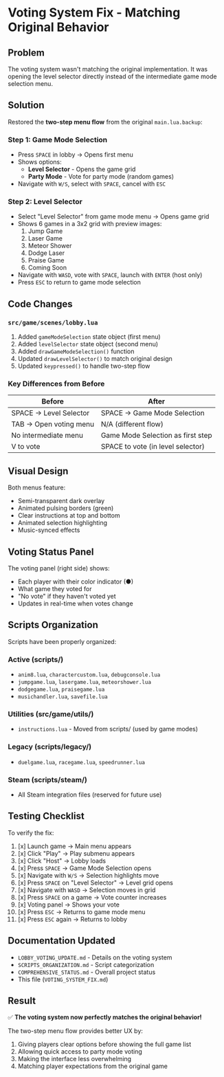 # Voting System Fix - Matching Original Behavior

## Problem
The voting system wasn't matching the original implementation. It was opening the level selector directly instead of the intermediate game mode selection menu.

## Solution
Restored the **two-step menu flow** from the original `main.lua.backup`:

### Step 1: Game Mode Selection
- Press `SPACE` in lobby → Opens first menu
- Shows options:
  - **Level Selector** - Opens the game grid
  - **Party Mode** - Vote for party mode (random games)
- Navigate with `W/S`, select with `SPACE`, cancel with `ESC`

### Step 2: Level Selector
- Select "Level Selector" from game mode menu → Opens game grid
- Shows 6 games in a 3x2 grid with preview images:
  1. Jump Game
  2. Laser Game
  3. Meteor Shower
  4. Dodge Laser
  5. Praise Game
  6. Coming Soon
- Navigate with `WASD`, vote with `SPACE`, launch with `ENTER` (host only)
- Press `ESC` to return to game mode selection

## Code Changes

### `src/game/scenes/lobby.lua`
1. Added `gameModeSelection` state object (first menu)
2. Added `levelSelector` state object (second menu)
3. Added `drawGameModeSelection()` function
4. Updated `drawLevelSelector()` to match original design
5. Updated `keypressed()` to handle two-step flow

### Key Differences from Before
| Before | After |
|--------|-------|
| SPACE → Level Selector | SPACE → Game Mode Selection |
| TAB → Open voting menu | N/A (different flow) |
| No intermediate menu | Game Mode Selection as first step |
| V to vote | SPACE to vote (in level selector) |

## Visual Design

Both menus feature:
- Semi-transparent dark overlay
- Animated pulsing borders (green)
- Clear instructions at top and bottom
- Animated selection highlighting
- Music-synced effects

## Voting Status Panel

The voting panel (right side) shows:
- Each player with their color indicator (●)
- What game they voted for
- "No vote" if they haven't voted yet
- Updates in real-time when votes change

## Scripts Organization

Scripts have been properly organized:

### Active (scripts/)
- `anim8.lua`, `charactercustom.lua`, `debugconsole.lua`
- `jumpgame.lua`, `lasergame.lua`, `meteorshower.lua`
- `dodgegame.lua`, `praisegame.lua`
- `musichandler.lua`, `savefile.lua`

### Utilities (src/game/utils/)
- `instructions.lua` - Moved from scripts/ (used by game modes)

### Legacy (scripts/legacy/)
- `duelgame.lua`, `racegame.lua`, `speedrunner.lua`

### Steam (scripts/steam/)
- All Steam integration files (reserved for future use)

## Testing Checklist

To verify the fix:
1. [x] Launch game → Main menu appears
2. [x] Click "Play" → Play submenu appears
3. [x] Click "Host" → Lobby loads
4. [x] Press `SPACE` → Game Mode Selection opens
5. [x] Navigate with `W/S` → Selection highlights move
6. [x] Press `SPACE` on "Level Selector" → Level grid opens
7. [x] Navigate with `WASD` → Selection moves in grid
8. [x] Press `SPACE` on a game → Vote counter increases
9. [x] Voting panel → Shows your vote
10. [x] Press `ESC` → Returns to game mode menu
11. [x] Press `ESC` again → Returns to lobby

## Documentation Updated

- `LOBBY_VOTING_UPDATE.md` - Details on the voting system
- `SCRIPTS_ORGANIZATION.md` - Script categorization
- `COMPREHENSIVE_STATUS.md` - Overall project status
- This file (`VOTING_SYSTEM_FIX.md`)

## Result

✅ **The voting system now perfectly matches the original behavior!**

The two-step menu flow provides better UX by:
1. Giving players clear options before showing the full game list
2. Allowing quick access to party mode voting
3. Making the interface less overwhelming
4. Matching player expectations from the original game
